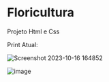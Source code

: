 # Floricultura
Projeto Html e Css


Print Atual:



![Screenshot 2023-10-16 164852](https://github.com/CarlaMSLopes/Floricultura/assets/73553939/3713f8ef-c09b-456a-8dce-0ac16e9bdb82)


![image](https://github.com/CarlaMSLopes/Floricultura/assets/73553939/0c6e1039-15a6-4632-976d-ac3cf0983b6d)
